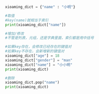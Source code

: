 
<BlogInfo id="680" title="10.字典的基本使用" author="白日梦想猿" pv=0 read_times=0 pre_cost_time=0分15秒 category="高级变量类型" tag_list="['高级变量类型']" create_time="2020.02.11 09:50:13" update_time="2020.02.11 10:01:01" />

```python
xioaming_dict = {"name" : "小明"}

#取值
#key(name)就相当于索引
print(xioaming_dict["name"])

#增加/修改
#不管是列表，元组，还是字典里面，索引都是用中括号

#如果key存在，会修改已经存在的键值对
#如果key不存在，会新增新的键值对
xioaming_dict["age"] = 18
xioaming_dict["gender"] = "man"
xioaming_dict["name"] = "小小明"
print(xioaming_dict)

#删除
xioaming_dict.pop("name")
print(xioaming_dict)
```
